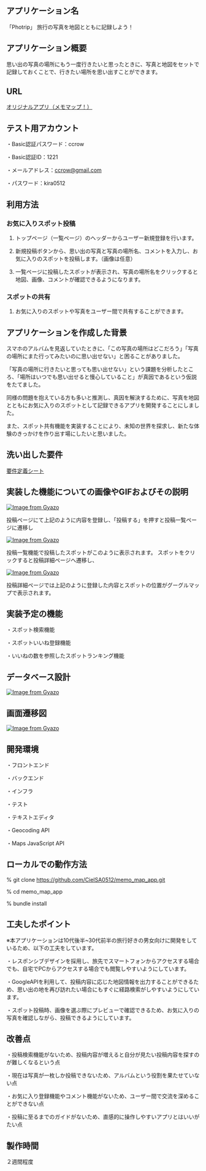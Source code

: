 ## アプリケーション名
「Photrip」 旅行の写真を地図とともに記録しよう！

## アプリケーション概要
思い出の写真の場所にもう一度行きたいと思ったときに、写真と地図をセットで記録しておくことで、行きたい場所を思い出すことができます。

## URL
[オリジナルアプリ（メモマップ！）](https://memo-map-app.onrender.com/)

## テスト用アカウント
・Basic認証パスワード：ccrow

・Basic認証ID：1221

・メールアドレス：ccrow@gmail.com

・パスワード：kira0512

## 利用方法
### お気に入りスポット投稿
1. トップページ（一覧ページ）のヘッダーからユーザー新規登録を行います。

2. 新規投稿ボタンから、思い出の写真と写真の場所名、コメントを入力し、お気に入りのスポットを投稿します。（画像は任意）

3. 一覧ページに投稿したスポットが表示され、写真の場所名をクリックすると地図、画像、コメントが確認できるようになります。

### スポットの共有
1. お気に入りのスポットや写真をユーザー間で共有することができます。

## アプリケーションを作成した背景
スマホのアルバムを見返していたときに、「この写真の場所はどこだろう」「写真の場所にまた行ってみたいのに思い出せない」と困ることがありました。

「写真の場所に行きたいと思っても思い出せない」という課題を分析したところ、「場所はいつでも思い出せると慢心していること」が真因であるという仮説をたてました。

同様の問題を抱えている方も多いと推測し、真因を解決するために、写真を地図とともにお気に入りのスポットとして記録できるアプリを開発することにしました。

また、スポット共有機能を実装することにより、未知の世界を探求し、新たな体験のきっかけを作り出す場にしたいと思いました。

## 洗い出した要件
[要件定義シート](https://docs.google.com/spreadsheets/d/1kwqFta0C9vtsV74f3kp42rPwFPkBRZJi30nvM17rADk/edit?usp=sharing)

## 実装した機能についての画像やGIFおよびその説明
[![Image from Gyazo](https://i.gyazo.com/968747ece35b9c10d3f053b461d586ff.png)](https://gyazo.com/968747ece35b9c10d3f053b461d586ff)

投稿ページにて上記のように内容を登録し、「投稿する」を押すと投稿一覧ページに遷移し

[![Image from Gyazo](https://i.gyazo.com/f3f3ba5bc53fdfdd86035acc725d7f3b.png)](https://gyazo.com/f3f3ba5bc53fdfdd86035acc725d7f3b)

投稿一覧機能で投稿したスポットがこのように表示されます。
スポットをクリックすると投稿詳細ページへ遷移し、

[![Image from Gyazo](https://i.gyazo.com/b87090b731a0b163f6caad568de8de8b.jpg)](https://gyazo.com/b87090b731a0b163f6caad568de8de8b)

投稿詳細ページでは上記のように登録した内容とスポットの位置がグーグルマップで表示されます。

## 実装予定の機能
・スポット検索機能

・スポットいいね登録機能

・いいねの数を参照したスポットランキング機能

## データベース設計
[![Image from Gyazo](https://i.gyazo.com/22d464eaee01a4e1faf2b9904c3e9efb.png)](https://gyazo.com/22d464eaee01a4e1faf2b9904c3e9efb)

## 画面遷移図
[![Image from Gyazo](https://i.gyazo.com/2be5e5dabbc568cb63f2aec1619890c1.png)](https://gyazo.com/2be5e5dabbc568cb63f2aec1619890c1)

## 開発環境
・フロントエンド

・バックエンド

・インフラ

・テスト

・テキストエディタ

・Geocoding API

・Maps JavaScript API

## ローカルでの動作方法
% git clone https://github.com/CielSA0512/memo_map_app.git

% cd memo_map_app

% bundle install

## 工夫したポイント
※本アプリケーションは10代後半~30代前半の旅行好きの男女向けに開発をしているため、以下の工夫をしています。

・レスポンシブデザインを採用し、旅先でスマートフォンからアクセスする場合でも、自宅でPCからアクセスする場合でも閲覧しやすいようにしています。

・GoogleAPIを利用して、投稿内容に応じた地図情報を出力することができるため、思い出の地を再び訪れたい場合にもすぐに経路検索がしやすいようにしています。

・スポット投稿時、画像を選ぶ際にプレビューで確認できるため、お気に入りの写真を確認しながら、投稿できるようにしています。

## 改善点
・投稿検索機能がないため、投稿内容が増えると自分が見たい投稿内容を探すのが難しくなるという点

・現在は写真が一枚しか投稿できないため、アルバムという役割を果たせていない点

・お気に入り登録機能やコメント機能がないため、ユーザー間で交流を深めることができない点

・投稿に至るまでのガイドがないため、直感的に操作しやすいアプリとはいいがたい点

## 製作時間
２週間程度

